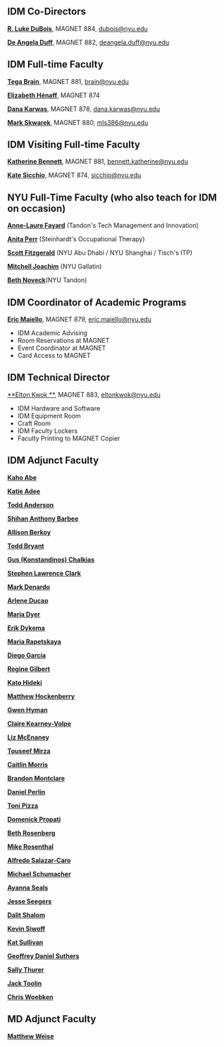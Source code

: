 ## IDM Co-Directors

[**R. Luke DuBois**](http://engineering.nyu.edu/people/r-luke-dubois), MAGNET 884, dubois@nyu.edu

[**De Angela Duff**](http://engineering.nyu.edu/people/de-angela-duff), MAGNET 882, deangela.duff@nyu.edu

## IDM Full-time Faculty

[**Tega Brain**](http://tegabrain.com), MAGNET 881, brain@nyu.edu

[**Elizabeth Hénaff**](http://elizabeth-henaff.net), MAGNET 874

[**Dana Karwas**](http://engineering.nyu.edu/people/dana-karwas), MAGNET 878, dana.karwas@nyu.edu

[**Mark Skwarek**](http://engineering.nyu.edu/people/mark-skwarek), MAGNET 880, mls386@nyu.edu

## IDM Visiting Full-time Faculty

[**Katherine Bennett**](http://www.katherinebennett.net), MAGNET 881, bennett.katherine@nyu.edu

[**Kate Sicchio**](http://blog.sicchio.com), MAGNET 874, sicchio@nyu.edu

## NYU Full-Time Faculty \(who also teach for IDM on occasion\)

[**Anne-Laure Fayard**](http://engineering.nyu.edu/people/anne-laure-fayard) \(Tandon's Tech Management and Innovation\)

[**Anita Perr**](http://steinhardt.nyu.edu/faculty/Anita_Perr) \(Steinhardt's Occupational Therapy\)

[**Scott Fitzgerald**](http://ennuigo.com/)  \(NYU Abu Dhabi / NYU Shanghai / Tisch's ITP\)

[**Mitchell Joachim**](http://www.archinode.com/) \(NYU Gallatin\)

[**Beth Noveck**](http://www.thegovlab.org/beth-noveck.html)\(NYU Tandon\)


## IDM Coordinator of Academic Programs

[**Eric Maiello**](http://engineering.nyu.edu/people/eric-maiello), MAGNET 879, eric.maiello@nyu.edu

* IDM Academic Advising
* Room Reservations at MAGNET
* Event Coordinator at MAGNET
* Card Access to MAGNET

## IDM Technical Director

[**Elton Kwok **](http://engineering.nyu.edu/people/elton-kwok), MAGNET 883, eltonkwok@nyu.edu

* IDM Hardware and Software
* IDM Equipment Room
* Craft Room 
* IDM Faculty Lockers
* Faculty Printing to MAGNET Copier

## IDM Adjunct Faculty

[**Kaho Abe**](http://kahoabe.net)

[**Katie Adee**](http://katieadee.com)

[**Todd Anderson**](https://toddwords.com)

[**Shihan Anthony Barbee**](http://www.shihanbarbee.com/)

[**Allison Berkoy**](http://www.berkoy.com)

[**Todd Bryant**](http://toddjbryant.com)

[**Gus (Konstandinos) Chalkias**](https://www.youtube.com/watch?v=IgdXOebmvHo)

[**Stephen Lawrence Clark**](http://twentycapitalletters.com)

[**Mark Denardo**](http://www.markdenardo.com)

[**Arlene Ducao**](http://arlduc.org)

[**Maria Dyer**](http://www.mariadyer.org)

[**Erik Dykema**](http://upshawpllc.com/team/erik-dykema.html)

[**Maria Rapetskaya**](http://www.riaskaya.com/)

[**Diego Garcia**](http://radstronomical.com)

[**Regine Gilbert**](http://reginegilbert.com)

[**Kato Hideki**](http://www.katohideki.com)

[**Matthew Hockenberry**](http://supplystudies.com/hock/)

[**Gwen Hyman**](http://workshopteaching.com/about.html)

[**Claire Kearney-Volpe**](http://www.takinglifeseriously.com/index.html)

[**Liz McEnaney**](http://mcenaney.nyc/) 

[**Touseef Mirza**](https://www.touseefmirza.com)

[**Caitlin Morris**](http://www.caitlinmorris.net)

[**Brandon Montclare**](http://brandonmontclare.com)

[**Daniel Perlin**](http://danielperlin.net)

[**Toni Pizza**](http://www.tonithepizza.com)

[**Domenick Propati**](http://www.kandppartners.com)

[**Beth Rosenberg**](http://www.techkidsunlimited.org)

[**Mike Rosenthal**](http://mikerosenthal.net)

[**Alfredo Salazar-Caro**](http://www.salazarcaro.com)

[**Michael Schumacher**](http://michaeljschumacher.com)

[**Ayanna Seals**](https://wp.nyu.edu/aseals)

[**Jesse Seegers**](http://jesseseegers.com)

[**Dalit Shalom**](http://dalitshalom.com)

[**Kevin Siwoff**](http://studioindefinit.com)

[**Kat Sullivan**](http://katsully.com)

[**Geoffrey Daniel Suthers**](http://www.geoffreysuthers.com/)

[**Sally Thurer**](http://sallythurer.com)

[**Jack Toolin**](http://jacktoolin.net)

[**Chris Woebken**](https://chriswoebken.com/)

## MD Adjunct Faculty

[**Matthew Weise**](http://outsideyourheaven.blogspot.com/)


